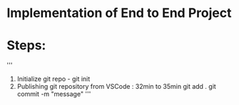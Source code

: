 # Implementation of End to End Project

# Steps:
'''
1. Initialize git repo - git init
2. Publishing git repository from VSCode : 32min to 35min
   git add .
   git commit -m "message"
'''